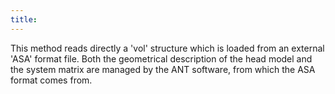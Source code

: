 ```yaml
---
title:
---
```


This method reads directly a 'vol' structure which is loaded from an external 'ASA' format file.
Both the geometrical description of the head model and the system matrix are managed by the ANT software, from which the ASA format comes from.
